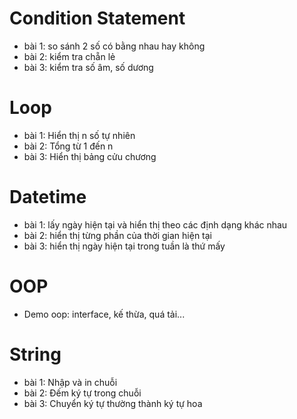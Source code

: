 # Condition Statement

+ bài 1: so sánh 2 số có bằng nhau hay không
+ bài 2: kiểm tra chẵn lẻ
+ bài 3: kiểm tra số âm, số dương

# Loop

+ bài 1: Hiển thị n số tự nhiên
+ bài 2: Tổng từ 1 đến n
+ bài 3: Hiển thị bảng cửu chương

# Datetime

+ bài 1: lấy ngày hiện tại và hiển thị theo các định dạng khác nhau
+ bài 2: hiển thị từng phần của thời gian hiện tại
+ bài 3: hiển thị ngày hiện tại trong tuần là thứ mấy

# OOP

+ Demo oop: interface, kế thừa, quá tải...

# String

+ bài 1: Nhập và in chuỗi
+ bài 2: Đếm ký tự trong chuỗi
+ bài 3: Chuyển ký tự thường thành ký tự hoa